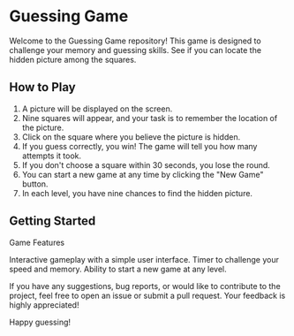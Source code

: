 # Guessing Game

Welcome to the Guessing Game repository! This game is designed to challenge your memory and guessing skills. See if you can locate the hidden picture among the squares.

## How to Play

1. A picture will be displayed on the screen.
2. Nine squares will appear, and your task is to remember the location of the picture.
3. Click on the square where you believe the picture is hidden.
4. If you guess correctly, you win! The game will tell you how many attempts it took.
5. If you don't choose a square within 30 seconds, you lose the round.
6. You can start a new game at any time by clicking the "New Game" button.
7. In each level, you have nine chances to find the hidden picture.

## Getting Started
   
Game Features

Interactive gameplay with a simple user interface.
Timer to challenge your speed and memory.
Ability to start a new game at any level.

If you have any suggestions, bug reports, or would like to contribute to the project, feel free to open an issue or submit a pull request. Your feedback is highly appreciated!

Happy guessing!
